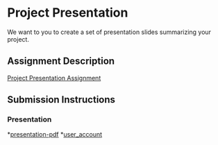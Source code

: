 # Project Presentation
We want to you to create a set of presentation slides summarizing your project.

## Assignment Description
[Project Presentation Assignment](https://education.launchcode.org/liftoff/assignments/project-presentation/)

## Submission Instructions

### Presentation
*[presentation-pdf](/NumNums_Presentation.pdf)
*[user_account](/wireframe-pic_user_account_view.jpg)